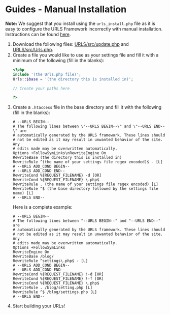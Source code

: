 # Guides - Manual Installation
**Note:** We suggest that you install using the `urls_install.php` file as it is easy to configure the URLS Framework incorrectly with manual installation. Instructions can be found [here](https://github.com/urls-framework/URLS/blob/main/guides/INSTALL.md).
1. Download the following files: [URLS/src/update.php](https://github.com/urls-framework/URLS/blob/main/src/update.php) and [URLS/src/Urls.php](https://github.com/urls-framework/URLS/blob/main/src/Urls.php).
2. Create a file you would like to use as your settings file and fill it with a minimum of the following (fill in the blanks):
   ```PHP
   <?php
   include '(the Urls.php file)';
   Urls::$base = '(the directory this is installed in)';
   
   // Create your paths here
   
   ?>
   ```
3. Create a `.htaccess` file in the base directory and fill it with the following (fill in the blanks):
   ```ApacheConf
   # --URLS BEGIN--
   # The following lines between \"--URLS BEGIN--\" and \"--URLS END--\" are
   # automatically generated by the URLS framework. These lines should
   # not be edited as it may result in unwanted behavior of the site. Any
   # edits made may be overwritten automatically.
   Options +FollowSymLinks\nRewriteEngine On
   RewriteBase (the directory this is installed in)
   RewriteRule ^(the name of your settings file regex encoded)$ - [L]
   # --URLS ADD_COND BEGIN--
   # --URLS ADD_COND END--
   RewriteCond %{REQUEST_FILENAME} -d [OR]
   RewriteCond %{REQUEST_FILENAME} \.php$
   RewriteRule . (the name of your settings file regex encoded) [L]
   RewriteRule ^$ (the base directory followed by the settings file name) [L]
   # --URLS END--
   ```
   Here is a complete example:
   ```ApacheConf
   # --URLS BEGIN--
   # The following lines between "--URLS BEGIN--" and "--URLS END--" are
   # automatically generated by the URLS framework. These lines should
   # not be edited as it may result in unwanted behavior of the site. Any
   # edits made may be overwritten automatically.
   Options +FollowSymLinks
   RewriteEngine On
   RewriteBase /blog/
   RewriteRule ^settings\.php$ - [L]
   # --URLS ADD_COND BEGIN--
   # --URLS ADD_COND END--
   RewriteCond %{REQUEST_FILENAME} !-d [OR]
   RewriteCond %{REQUEST_FILENAME} !-f [OR]
   RewriteCond %{REQUEST_FILENAME} \.php$
   RewriteRule . /blog/setting.php [L]
   RewriteRule ^$ /blog/settings.php [L]
   # --URLS END--
   ```
4. Start building your URLs!
